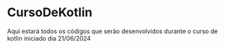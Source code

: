 # CursoDeKotlin

Aqui estará todos os códigos que serão desenvolvidos durante o curso de kotlin iniciado dia 21/06/2024
